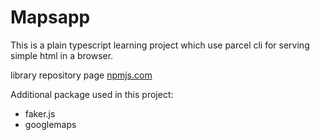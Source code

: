 # Mapsapp

This is a plain typescript learning project which use parcel cli for serving simple html in a browser.

library repository page [npmjs.com](https://www.npmjs.com)

Additional package used in this project:

- faker.js
- googlemaps 